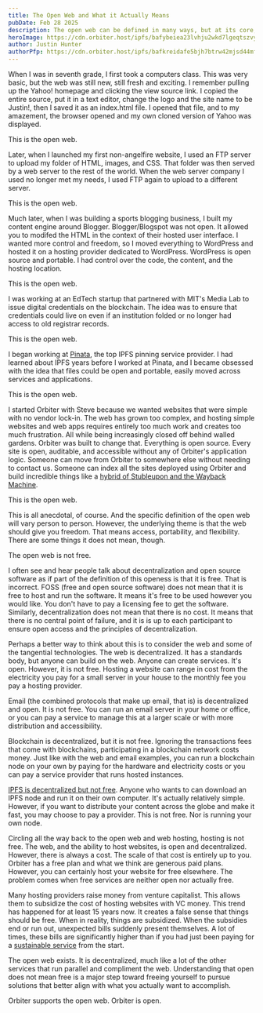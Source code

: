 ```yaml
---
title: The Open Web and What it Actually Means
pubDate: Feb 28 2025
description: The open web can be defined in many ways, but at its core, it's about being accessible, portable, and flexible.
heroImage: https://cdn.orbiter.host/ipfs/bafybeiea23lvhju2wkd7lgeqtszvynm66kveumu56b5nfit2d3ymy3bwsm?img-w=800
author: Justin Hunter
authorPfp: https://cdn.orbiter.host/ipfs/bafkreidafe5bjh7btrw42mjsd44mfkq5zamonfgxr2p5dlatwod66ltjxq
---
```

When I was in seventh grade, I first took a computers class. This was very basic, but the web was still new, still fresh and exciting. I remember pulling up the Yahoo! homepage and clicking the view source link. I copied the entire source, put it in a text editor, change the logo and the site name to be Justin!, then I saved it as an index.html file. I opened that file, and to my amazement, the browser opened and my own cloned version of Yahoo was displayed. 

This is the open web. 

Later, when I launched my first non-angelfire website, I used an FTP server to upload my folder of HTML, images, and CSS. That folder was then served by a web server to the rest of the world. When the web server company I used no longer met my needs, I used FTP again to upload to a different server. 

This is the open web.

Much later, when I was building a sports blogging business, I built my content engine around Blogger. Blogger/Blogspot was not open. It allowed you to modifed the HTML in the context of their hosted user interface. I wanted more control and freedom, so I moved everything to WordPress and hosted it on a hosting provider dedicated to WordPress. WordPress is open source and portable. I had control over the code, the content, and the hosting location. 

This is the open web. 

I was working at an EdTech startup that partnered with MIT's Media Lab to issue digital credentials on the blockchain. The idea was to ensure that credentials could live on even if an institution folded or no longer had access to old registrar records. 

This is the open web. 

I began working at [Pinata](https://pinata.cloud), the top IPFS pinning service provider. I had learned about IPFS years before I worked at Pinata, and I became obsessed with the idea that files could be open and portable, easily moved across services and applications. 

This is the open web. 

I started Orbiter with Steve because we wanted websites that were simple with no vendor lock-in. The web has grown too complex, and hosting simple websites and web apps requires entirely too much work and creates too much frustration. All while being increasingly closed off behind walled gardens. Orbiter was built to change that. Everything is open source. Every site is open, auditable, and accessible without any of Orbiter's application logic. Someone can move from Orbiter to somewhere else without needing to contact us. Someone can index all the sites deployed using Orbiter and build incredible things like a [hybrid of Stubleupon and the Wayback Machine](https://orbz.fun).

This is the open web. 

This is all anecdotal, of course. And the specific definition of the open web will vary person to person. However, the underlying theme is that the web should give you freedom. That means access, portability, and flexibility. There are some things it does not mean, though. 

The open web is not free. 

I often see and hear people talk about decentralization and open source software as if part of the definition of this openess is that it is free. That is incorrect. FOSS (free and open source software) does not mean that it is free to host and run the software. It means it's free to be used however you would like. You don't have to pay a licensing fee to get the software. Similarly, decentralization does not mean that there is no cost. It means that there is no central point of failure, and it is is up to each participant to ensure open access and the principles of decentralization. 

Perhaps a better way to think about this is to consider the web and some of the tangential technologies. The web is decentralized. It has a standards body, but anyone can build on the web. Anyone can create services. It's open. However, it is not free. Hosting a website can range in cost from the electricity you pay for a small server in your house to the monthly fee you pay a hosting provider. 

Email (the combined protocols that make up email, that is) is decentralized and open. It is not free. You can run an email server in your home or office, or you can pay a service to manage this at a larger scale or with more distribution and accessibility. 

Blockchain is decentralized, but it is not free. Ignoring the transactions fees that come with blockchains, participating in a blockchain network costs money. Just like with the web and email examples, you can run a blockchain node on your own by paying for the hardware and electricity costs or you can pay a service provider that runs hosted instances. 

[IPFS is decentralized but not free](https://pinata.cloud/blog/is-ipfs-free/). Anyone who wants to can download an IPFS node and run it on their own computer. It's actually relatively simple. However, if you want to distribute your content across the globe and make it fast, you may choose to pay a provider. This is not free. Nor is running your own node. 

Circling all the way back to the open web and web hosting, hosting is not free. The web, and the ability to host websites, is open and decentralized. However, there is always a cost. The scale of that cost is entirely up to you. Orbiter has a free plan and what we think are generous paid plans. However, you can certainly host your website for free elsewhere. The problem comes when free services are neither open nor actually free. 

Many hosting providers raise money from venture capitalist. This allows them to subsidize the cost of hosting websites with VC money. This trend has happened for at least 15 years now. It creates a false sense that things should be free. When in reality, things are subsidized. When the subsidies end or run out, unexpected bills suddenly present themselves. A lot of times, these bills are significantly higher than if you had just been paying for a [sustainable service](https://orbiter.host/blog/expect-businesses-to-be-sustainable) from the start. 

The open web exists. It is decentralized, much like a lot of the other services that run parallel and compliment the web. Understanding that open does not mean free is a major step toward freeing yourself to pursue solutions that better align with what you actually want to accomplish. 

Orbiter supports the open web. Orbiter is open. 